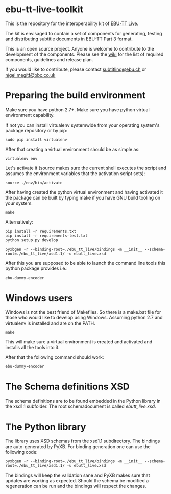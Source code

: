 # ebu-tt-live-toolkit

This is the repository for the interoperability kit of [EBU-TT Live](https://tech.ebu.ch/publications/tech3370). 

The kit is envisaged to contain a set of components for generating, testing and distributing subtitle documents in EBU-TT Part 3 format.

This is an open source project. Anyone is welcome to contribute to the development of the components. Please see the [wiki](https://github.com/ebu/ebu-tt-live-toolkit/wiki) for the list of required components, guidelines and release plan. 

If you would like to contribute, please contact <subtitling@ebu.ch> or <nigel.megitt@bbc.co.uk>

Preparing the build environment
===============================

Make sure you have python 2.7+. Make sure you have python virtual environment capability.

If not you can install virtualenv systemwide from your operating system's package repository
or by pip:

    sudo pip install virtualenv

After that creating a virtual environment should be as simple as:

    virtualenv env

Let's activate it (source makes sure the current shell executes the script
and assumes the environment variables that the activation script sets):

    source ./env/bin/activate

After having created the python virtual environment and having activated it the package
can be built by typing make if you have GNU build tooling on your system.

    make

Alternatively:

    pip install -r requirements.txt
    pip install -r requirements-test.txt
    python setup.py develop

    pyxbgen -r --binding-root=./ebu_tt_live/bindings -m __init__ --schema-root=./ebu_tt_live/xsd1.1/ -u ebutt_live.xsd

After this you are supposed to be able to launch the command line tools this python package
provides i.e.:

    ebu-dummy-encoder
    
Windows users
=============

Windows is not the best friend of Makefiles. So there is a make.bat file for those who would like to develop using 
Windows. Assuming python 2.7 and virtualenv is installed and are on the PATH.

    make
    
This will make sure a virtual environment is created and activated and installs all the tools into it.

After that the following command should work:

    ebu-dummy-encoder

The Schema definitions XSD
==========================

The schema definitions are to be found embedded in the Python library in the xsd1.1 subfolder.
The root schemadocument is called *ebutt_live.xsd*.

The Python library
==================

The library uses XSD schemas from the xsd1.1 subdirectory. The bindings are auto-generated by PyXB.
For binding generation one can use the following code:

    pyxbgen -r --binding-root=./ebu_tt_live/bindings -m __init__ --schema-root=./ebu_tt_live/xsd1.1/ -u ebutt_live.xsd

The bindings will keep the validation sane and PyXB makes sure that updates are working as
expected. Should the schema be modified a regeneration can be run and the bindings will respect
the changes.
